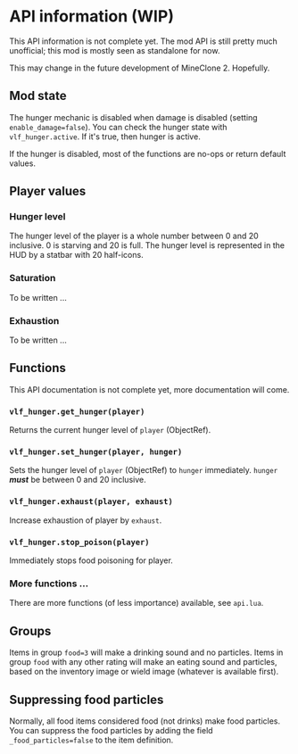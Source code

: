 # API information (WIP)
This API information is not complete yet.
The mod API is still pretty much unofficial; this mod is mostly seen
as standalone for now.

This may change in the future development of MineClone 2. Hopefully.

## Mod state
The hunger mechanic is disabled when damage is disabled
(setting `enable_damage=false`).
You can check the hunger state with `vlf_hunger.active`. If it's true,
then hunger is active.

If the hunger is disabled, most of the functions are no-ops or return
default values.

## Player values
### Hunger level
The hunger level of the player is a whole number between 0 and 20 inclusive.
0 is starving and 20 is full. The hunger level is represented in
the HUD by a statbar with 20 half-icons.

### Saturation
To be written ...

### Exhaustion
To be written ...

## Functions
This API documentation is not complete yet, more documentation will
come.

### `vlf_hunger.get_hunger(player)`
Returns the current hunger level of `player` (ObjectRef).

### `vlf_hunger.set_hunger(player, hunger)`
Sets the hunger level of `player` (ObjectRef) to `hunger` immediately.
`hunger` ***must*** be between 0 and 20 inclusive.

### `vlf_hunger.exhaust(player, exhaust)`
Increase exhaustion of player by `exhaust`.

### `vlf_hunger.stop_poison(player)`
Immediately stops food poisoning for player.

### More functions ...
There are more functions (of less importance) available, see `api.lua`.

## Groups
Items in group `food=3` will make a drinking sound and no particles.
Items in group `food` with any other rating will make an eating sound and particles,
based on the inventory image or wield image (whatever is available first).

## Suppressing food particles
Normally, all food items considered food (not drinks) make food particles.
You can suppress the food particles by adding the field
`_food_particles=false` to the item definition.
